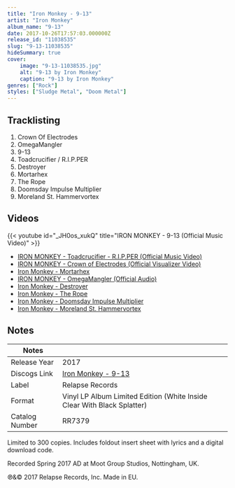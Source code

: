 ```yaml
---
title: "Iron Monkey - 9-13"
artist: "Iron Monkey"
album_name: "9-13"
date: 2017-10-26T17:57:03.000000Z
release_id: "11038535"
slug: "9-13-11038535"
hideSummary: true
cover:
    image: "9-13-11038535.jpg"
    alt: "9-13 by Iron Monkey"
    caption: "9-13 by Iron Monkey"
genres: ["Rock"]
styles: ["Sludge Metal", "Doom Metal"]
---
```


## Tracklisting
1. Crown Of Electrodes
2. OmegaMangler
3. 9-13
4. Toadcrucifier / R.I.P.PER
5. Destroyer 	
6. Mortarhex 	
7. The Rope 
8. Doomsday Impulse Multiplier
9. Moreland St. Hammervortex 




## Videos
{{< youtube id="_JH0os_xukQ" title="IRON MONKEY - 9-13 (Official Music Video)" >}}
- [IRON MONKEY - Toadcrucifier - R.I.P.PER (Official Music Video)](https://www.youtube.com/watch?v=K2nY03dOUvg)
- [IRON MONKEY - Crown of Electrodes (Official Visualizer Video)](https://www.youtube.com/watch?v=5Bc1vnGpu_M)
- [Iron Monkey - Mortarhex](https://www.youtube.com/watch?v=iaU4bgG5C9k)
- [IRON MONKEY -  OmegaMangler (Official Audio)](https://www.youtube.com/watch?v=L-S-LsLJqIc)
- [Iron Monkey - Destroyer](https://www.youtube.com/watch?v=IlhWYPaNDRk)
- [Iron Monkey - The Rope](https://www.youtube.com/watch?v=soyUE8ZnPjw)
- [Iron Monkey - Doomsday Impulse Multiplier](https://www.youtube.com/watch?v=uGatMszYD2A)
- [Iron Monkey - Moreland St. Hammervortex](https://www.youtube.com/watch?v=Q6jqGyAkHd4)

## Notes
| Notes          |             |
| ---------------| ----------- |
| Release Year   | 2017 |
| Discogs Link   | [Iron Monkey - 9-13](https://www.discogs.com/release/11038535-Iron-Monkey-9-13) |
| Label          | Relapse Records |
| Format         | Vinyl LP Album Limited Edition (White Inside Clear With Black Splatter) |
| Catalog Number | RR7379 |

Limited to 300 copies. Includes foldout insert sheet with lyrics and a digital download code.

Recorded Spring 2017 AD at Moot Group Studios, Nottingham, UK.

℗&© 2017 Relapse Records, Inc. Made in EU.
